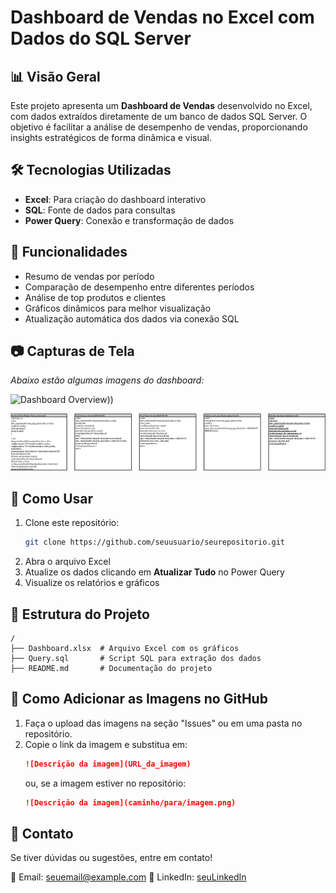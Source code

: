 # Dashboard de Vendas no Excel com Dados do SQL Server

## 📊 Visão Geral
Este projeto apresenta um **Dashboard de Vendas** desenvolvido no Excel, com dados extraídos diretamente de um banco de dados SQL Server. O objetivo é facilitar a análise de desempenho de vendas, proporcionando insights estratégicos de forma dinâmica e visual.

## 🛠️ Tecnologias Utilizadas
- **Excel**: Para criação do dashboard interativo
- **SQL**: Fonte de dados para consultas
- **Power Query**: Conexão e transformação de dados

## 📌 Funcionalidades
- Resumo de vendas por período
- Comparação de desempenho entre diferentes períodos
- Análise de top produtos e clientes
- Gráficos dinâmicos para melhor visualização
- Atualização automática dos dados via conexão SQL

## 📷 Capturas de Tela
_Abaixo estão algumas imagens do dashboard:_

![Dashboard Overview]([coloque_o_nome_do_arquivo_aqui.png]([[))))

![Gráficos de Desempenho](https://github.com/andrewgabr/DashBoard_vendas/blob/master/imgs/dash.png?raw=true)

## 🚀 Como Usar
1. Clone este repositório:
   ```bash
   git clone https://github.com/seuusuario/seurepositorio.git
   ```
2. Abra o arquivo Excel
3. Atualize os dados clicando em **Atualizar Tudo** no Power Query
4. Visualize os relatórios e gráficos

## 📂 Estrutura do Projeto
```
/
├── Dashboard.xlsx  # Arquivo Excel com os gráficos
├── Query.sql       # Script SQL para extração dos dados
├── README.md       # Documentação do projeto
```

## 📎 Como Adicionar as Imagens no GitHub
1. Faça o upload das imagens na seção "Issues" ou em uma pasta no repositório.
2. Copie o link da imagem e substitua em:
   ```markdown
   ![Descrição da imagem](URL_da_imagem)
   ```
   ou, se a imagem estiver no repositório:
   ```markdown
   ![Descrição da imagem](caminho/para/imagem.png)
   ```

## 📧 Contato
Se tiver dúvidas ou sugestões, entre em contato!

📩 Email: [seuemail@example.com](mailto:seuemail@example.com)
📌 LinkedIn: [seuLinkedIn](https://linkedin.com/in/seuperfil)

